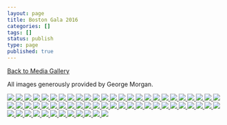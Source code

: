 ```yaml
---
layout: page
title: Boston Gala 2016
categories: []
tags: []
status: publish
type: page
published: true
---
```

<p><a title="Gallery" href="/media/">Back to Media Gallery</a></p>
<p>
All images generously provided by George Morgan.
</p>
<!-- Darkbox -->
<div class="darkbox">
<a href="http://vietnamvac.isamonkey.org/gallery/boston-2016/20161204-IMG_4521.jpg" data-darkbox="boston-2016">
  <img src="http://vietnamvac.isamonkey.org/gallery/boston-2016/thumbs/20161204-IMG_4521.jpg" />
</a>
<a href="http://vietnamvac.isamonkey.org/gallery/boston-2016/20161204-IMG_4522.jpg" data-darkbox="boston-2016">
  <img src="http://vietnamvac.isamonkey.org/gallery/boston-2016/thumbs/20161204-IMG_4522.jpg" />
</a>
<a href="http://vietnamvac.isamonkey.org/gallery/boston-2016/20161204-IMG_4523.jpg" data-darkbox="boston-2016">
  <img src="http://vietnamvac.isamonkey.org/gallery/boston-2016/thumbs/20161204-IMG_4523.jpg" />
</a>
<a href="http://vietnamvac.isamonkey.org/gallery/boston-2016/20161204-IMG_4524.jpg" data-darkbox="boston-2016">
  <img src="http://vietnamvac.isamonkey.org/gallery/boston-2016/thumbs/20161204-IMG_4524.jpg" />
</a>
<a href="http://vietnamvac.isamonkey.org/gallery/boston-2016/20161204-IMG_4525.jpg" data-darkbox="boston-2016">
  <img src="http://vietnamvac.isamonkey.org/gallery/boston-2016/thumbs/20161204-IMG_4525.jpg" />
</a>
<a href="http://vietnamvac.isamonkey.org/gallery/boston-2016/20161204-IMG_4527.jpg" data-darkbox="boston-2016">
  <img src="http://vietnamvac.isamonkey.org/gallery/boston-2016/thumbs/20161204-IMG_4527.jpg" />
</a>
<a href="http://vietnamvac.isamonkey.org/gallery/boston-2016/20161204-IMG_4531.jpg" data-darkbox="boston-2016">
  <img src="http://vietnamvac.isamonkey.org/gallery/boston-2016/thumbs/20161204-IMG_4531.jpg" />
</a>
<a href="http://vietnamvac.isamonkey.org/gallery/boston-2016/20161204-IMG_4535.jpg" data-darkbox="boston-2016">
  <img src="http://vietnamvac.isamonkey.org/gallery/boston-2016/thumbs/20161204-IMG_4535.jpg" />
</a>
<a href="http://vietnamvac.isamonkey.org/gallery/boston-2016/20161204-IMG_4536.jpg" data-darkbox="boston-2016">
  <img src="http://vietnamvac.isamonkey.org/gallery/boston-2016/thumbs/20161204-IMG_4536.jpg" />
</a>
<a href="http://vietnamvac.isamonkey.org/gallery/boston-2016/20161204-IMG_4537.jpg" data-darkbox="boston-2016">
  <img src="http://vietnamvac.isamonkey.org/gallery/boston-2016/thumbs/20161204-IMG_4537.jpg" />
</a>
<a href="http://vietnamvac.isamonkey.org/gallery/boston-2016/20161204-IMG_4541.jpg" data-darkbox="boston-2016">
  <img src="http://vietnamvac.isamonkey.org/gallery/boston-2016/thumbs/20161204-IMG_4541.jpg" />
</a>
<a href="http://vietnamvac.isamonkey.org/gallery/boston-2016/20161204-IMG_4544.jpg" data-darkbox="boston-2016">
  <img src="http://vietnamvac.isamonkey.org/gallery/boston-2016/thumbs/20161204-IMG_4544.jpg" />
</a>
<a href="http://vietnamvac.isamonkey.org/gallery/boston-2016/20161204-IMG_4545.jpg" data-darkbox="boston-2016">
  <img src="http://vietnamvac.isamonkey.org/gallery/boston-2016/thumbs/20161204-IMG_4545.jpg" />
</a>
<a href="http://vietnamvac.isamonkey.org/gallery/boston-2016/20161204-IMG_4546.jpg" data-darkbox="boston-2016">
  <img src="http://vietnamvac.isamonkey.org/gallery/boston-2016/thumbs/20161204-IMG_4546.jpg" />
</a>
<a href="http://vietnamvac.isamonkey.org/gallery/boston-2016/20161204-IMG_4550.jpg" data-darkbox="boston-2016">
  <img src="http://vietnamvac.isamonkey.org/gallery/boston-2016/thumbs/20161204-IMG_4550.jpg" />
</a>
<a href="http://vietnamvac.isamonkey.org/gallery/boston-2016/20161204-IMG_4553.jpg" data-darkbox="boston-2016">
  <img src="http://vietnamvac.isamonkey.org/gallery/boston-2016/thumbs/20161204-IMG_4553.jpg" />
</a>
<a href="http://vietnamvac.isamonkey.org/gallery/boston-2016/20161204-IMG_4555.jpg" data-darkbox="boston-2016">
  <img src="http://vietnamvac.isamonkey.org/gallery/boston-2016/thumbs/20161204-IMG_4555.jpg" />
</a>
<a href="http://vietnamvac.isamonkey.org/gallery/boston-2016/20161204-IMG_4562.jpg" data-darkbox="boston-2016">
  <img src="http://vietnamvac.isamonkey.org/gallery/boston-2016/thumbs/20161204-IMG_4562.jpg" />
</a>
<a href="http://vietnamvac.isamonkey.org/gallery/boston-2016/20161204-IMG_4567.jpg" data-darkbox="boston-2016">
  <img src="http://vietnamvac.isamonkey.org/gallery/boston-2016/thumbs/20161204-IMG_4567.jpg" />
</a>
<a href="http://vietnamvac.isamonkey.org/gallery/boston-2016/20161204-IMG_4571.jpg" data-darkbox="boston-2016">
  <img src="http://vietnamvac.isamonkey.org/gallery/boston-2016/thumbs/20161204-IMG_4571.jpg" />
</a>
<a href="http://vietnamvac.isamonkey.org/gallery/boston-2016/20161204-IMG_4577.jpg" data-darkbox="boston-2016">
  <img src="http://vietnamvac.isamonkey.org/gallery/boston-2016/thumbs/20161204-IMG_4577.jpg" />
</a>
<a href="http://vietnamvac.isamonkey.org/gallery/boston-2016/20161204-IMG_4586.jpg" data-darkbox="boston-2016">
  <img src="http://vietnamvac.isamonkey.org/gallery/boston-2016/thumbs/20161204-IMG_4586.jpg" />
</a>
<a href="http://vietnamvac.isamonkey.org/gallery/boston-2016/20161204-IMG_4592.jpg" data-darkbox="boston-2016">
  <img src="http://vietnamvac.isamonkey.org/gallery/boston-2016/thumbs/20161204-IMG_4592.jpg" />
</a>
<a href="http://vietnamvac.isamonkey.org/gallery/boston-2016/20161204-IMG_4596.jpg" data-darkbox="boston-2016">
  <img src="http://vietnamvac.isamonkey.org/gallery/boston-2016/thumbs/20161204-IMG_4596.jpg" />
</a>
<a href="http://vietnamvac.isamonkey.org/gallery/boston-2016/20161204-IMG_4604.jpg" data-darkbox="boston-2016">
  <img src="http://vietnamvac.isamonkey.org/gallery/boston-2016/thumbs/20161204-IMG_4604.jpg" />
</a>
<a href="http://vietnamvac.isamonkey.org/gallery/boston-2016/20161204-IMG_4610.jpg" data-darkbox="boston-2016">
  <img src="http://vietnamvac.isamonkey.org/gallery/boston-2016/thumbs/20161204-IMG_4610.jpg" />
</a>
<a href="http://vietnamvac.isamonkey.org/gallery/boston-2016/20161204-IMG_4625.jpg" data-darkbox="boston-2016">
  <img src="http://vietnamvac.isamonkey.org/gallery/boston-2016/thumbs/20161204-IMG_4625.jpg" />
</a>
<a href="http://vietnamvac.isamonkey.org/gallery/boston-2016/20161204-IMG_4631.jpg" data-darkbox="boston-2016">
  <img src="http://vietnamvac.isamonkey.org/gallery/boston-2016/thumbs/20161204-IMG_4631.jpg" />
</a>
<a href="http://vietnamvac.isamonkey.org/gallery/boston-2016/20161204-IMG_4636.jpg" data-darkbox="boston-2016">
  <img src="http://vietnamvac.isamonkey.org/gallery/boston-2016/thumbs/20161204-IMG_4636.jpg" />
</a>
<a href="http://vietnamvac.isamonkey.org/gallery/boston-2016/20161204-IMG_4642.jpg" data-darkbox="boston-2016">
  <img src="http://vietnamvac.isamonkey.org/gallery/boston-2016/thumbs/20161204-IMG_4642.jpg" />
</a>
<a href="http://vietnamvac.isamonkey.org/gallery/boston-2016/20161204-IMG_4651.jpg" data-darkbox="boston-2016">
  <img src="http://vietnamvac.isamonkey.org/gallery/boston-2016/thumbs/20161204-IMG_4651.jpg" />
</a>
<a href="http://vietnamvac.isamonkey.org/gallery/boston-2016/20161204-IMG_4657.jpg" data-darkbox="boston-2016">
  <img src="http://vietnamvac.isamonkey.org/gallery/boston-2016/thumbs/20161204-IMG_4657.jpg" />
</a>
<a href="http://vietnamvac.isamonkey.org/gallery/boston-2016/20161204-IMG_4661.jpg" data-darkbox="boston-2016">
  <img src="http://vietnamvac.isamonkey.org/gallery/boston-2016/thumbs/20161204-IMG_4661.jpg" />
</a>
<a href="http://vietnamvac.isamonkey.org/gallery/boston-2016/20161204-IMG_4665.jpg" data-darkbox="boston-2016">
  <img src="http://vietnamvac.isamonkey.org/gallery/boston-2016/thumbs/20161204-IMG_4665.jpg" />
</a>
<a href="http://vietnamvac.isamonkey.org/gallery/boston-2016/20161204-IMG_4673.jpg" data-darkbox="boston-2016">
  <img src="http://vietnamvac.isamonkey.org/gallery/boston-2016/thumbs/20161204-IMG_4673.jpg" />
</a>
<a href="http://vietnamvac.isamonkey.org/gallery/boston-2016/20161204-IMG_4683.jpg" data-darkbox="boston-2016">
  <img src="http://vietnamvac.isamonkey.org/gallery/boston-2016/thumbs/20161204-IMG_4683.jpg" />
</a>
<a href="http://vietnamvac.isamonkey.org/gallery/boston-2016/20161204-IMG_4688.jpg" data-darkbox="boston-2016">
  <img src="http://vietnamvac.isamonkey.org/gallery/boston-2016/thumbs/20161204-IMG_4688.jpg" />
</a>
<a href="http://vietnamvac.isamonkey.org/gallery/boston-2016/20161204-IMG_4692-Edit.jpg" data-darkbox="boston-2016">
  <img src="http://vietnamvac.isamonkey.org/gallery/boston-2016/thumbs/20161204-IMG_4692-Edit.jpg" />
</a>
<a href="http://vietnamvac.isamonkey.org/gallery/boston-2016/20161204-IMG_4699.jpg" data-darkbox="boston-2016">
  <img src="http://vietnamvac.isamonkey.org/gallery/boston-2016/thumbs/20161204-IMG_4699.jpg" />
</a>
<a href="http://vietnamvac.isamonkey.org/gallery/boston-2016/20161204-IMG_4700.jpg" data-darkbox="boston-2016">
  <img src="http://vietnamvac.isamonkey.org/gallery/boston-2016/thumbs/20161204-IMG_4700.jpg" />
</a>
<a href="http://vietnamvac.isamonkey.org/gallery/boston-2016/20161204-IMG_4709.jpg" data-darkbox="boston-2016">
  <img src="http://vietnamvac.isamonkey.org/gallery/boston-2016/thumbs/20161204-IMG_4709.jpg" />
</a>
<a href="http://vietnamvac.isamonkey.org/gallery/boston-2016/20161204-IMG_4713.jpg" data-darkbox="boston-2016">
  <img src="http://vietnamvac.isamonkey.org/gallery/boston-2016/thumbs/20161204-IMG_4713.jpg" />
</a>
<a href="http://vietnamvac.isamonkey.org/gallery/boston-2016/20161204-IMG_4724.jpg" data-darkbox="boston-2016">
  <img src="http://vietnamvac.isamonkey.org/gallery/boston-2016/thumbs/20161204-IMG_4724.jpg" />
</a>
<a href="http://vietnamvac.isamonkey.org/gallery/boston-2016/20161204-IMG_4746.jpg" data-darkbox="boston-2016">
  <img src="http://vietnamvac.isamonkey.org/gallery/boston-2016/thumbs/20161204-IMG_4746.jpg" />
</a>
<a href="http://vietnamvac.isamonkey.org/gallery/boston-2016/20161204-IMG_4750.jpg" data-darkbox="boston-2016">
  <img src="http://vietnamvac.isamonkey.org/gallery/boston-2016/thumbs/20161204-IMG_4750.jpg" />
</a>
<a href="http://vietnamvac.isamonkey.org/gallery/boston-2016/20161204-IMG_4751.jpg" data-darkbox="boston-2016">
  <img src="http://vietnamvac.isamonkey.org/gallery/boston-2016/thumbs/20161204-IMG_4751.jpg" />
</a>
<a href="http://vietnamvac.isamonkey.org/gallery/boston-2016/20161204-IMG_4755.jpg" data-darkbox="boston-2016">
  <img src="http://vietnamvac.isamonkey.org/gallery/boston-2016/thumbs/20161204-IMG_4755.jpg" />
</a>
<a href="http://vietnamvac.isamonkey.org/gallery/boston-2016/20161204-IMG_4761.jpg" data-darkbox="boston-2016">
  <img src="http://vietnamvac.isamonkey.org/gallery/boston-2016/thumbs/20161204-IMG_4761.jpg" />
</a>
<a href="http://vietnamvac.isamonkey.org/gallery/boston-2016/20161204-IMG_4764.jpg" data-darkbox="boston-2016">
  <img src="http://vietnamvac.isamonkey.org/gallery/boston-2016/thumbs/20161204-IMG_4764.jpg" />
</a>
<a href="http://vietnamvac.isamonkey.org/gallery/boston-2016/20161204-IMG_4772.jpg" data-darkbox="boston-2016">
  <img src="http://vietnamvac.isamonkey.org/gallery/boston-2016/thumbs/20161204-IMG_4772.jpg" />
</a>
<a href="http://vietnamvac.isamonkey.org/gallery/boston-2016/20161204-IMG_4774.jpg" data-darkbox="boston-2016">
  <img src="http://vietnamvac.isamonkey.org/gallery/boston-2016/thumbs/20161204-IMG_4774.jpg" />
</a>
<a href="http://vietnamvac.isamonkey.org/gallery/boston-2016/20161204-IMG_4777.jpg" data-darkbox="boston-2016">
  <img src="http://vietnamvac.isamonkey.org/gallery/boston-2016/thumbs/20161204-IMG_4777.jpg" />
</a>
<a href="http://vietnamvac.isamonkey.org/gallery/boston-2016/20161204-IMG_4786.jpg" data-darkbox="boston-2016">
  <img src="http://vietnamvac.isamonkey.org/gallery/boston-2016/thumbs/20161204-IMG_4786.jpg" />
</a>
<a href="http://vietnamvac.isamonkey.org/gallery/boston-2016/20161204-IMG_4794.jpg" data-darkbox="boston-2016">
  <img src="http://vietnamvac.isamonkey.org/gallery/boston-2016/thumbs/20161204-IMG_4794.jpg" />
</a>
<a href="http://vietnamvac.isamonkey.org/gallery/boston-2016/20161204-IMG_4800.jpg" data-darkbox="boston-2016">
  <img src="http://vietnamvac.isamonkey.org/gallery/boston-2016/thumbs/20161204-IMG_4800.jpg" />
</a>
<a href="http://vietnamvac.isamonkey.org/gallery/boston-2016/20161204-IMG_4804.jpg" data-darkbox="boston-2016">
  <img src="http://vietnamvac.isamonkey.org/gallery/boston-2016/thumbs/20161204-IMG_4804.jpg" />
</a>
<a href="http://vietnamvac.isamonkey.org/gallery/boston-2016/20161204-IMG_4815.jpg" data-darkbox="boston-2016">
  <img src="http://vietnamvac.isamonkey.org/gallery/boston-2016/thumbs/20161204-IMG_4815.jpg" />
</a>
<a href="http://vietnamvac.isamonkey.org/gallery/boston-2016/20161204-IMG_4817.jpg" data-darkbox="boston-2016">
  <img src="http://vietnamvac.isamonkey.org/gallery/boston-2016/thumbs/20161204-IMG_4817.jpg" />
</a>
<a href="http://vietnamvac.isamonkey.org/gallery/boston-2016/20161204-IMG_4832.jpg" data-darkbox="boston-2016">
  <img src="http://vietnamvac.isamonkey.org/gallery/boston-2016/thumbs/20161204-IMG_4832.jpg" />
</a>
<a href="http://vietnamvac.isamonkey.org/gallery/boston-2016/20161204-IMG_4837.jpg" data-darkbox="boston-2016">
  <img src="http://vietnamvac.isamonkey.org/gallery/boston-2016/thumbs/20161204-IMG_4837.jpg" />
</a>
<a href="http://vietnamvac.isamonkey.org/gallery/boston-2016/20161204-IMG_4839.jpg" data-darkbox="boston-2016">
  <img src="http://vietnamvac.isamonkey.org/gallery/boston-2016/thumbs/20161204-IMG_4839.jpg" />
</a>
<a href="http://vietnamvac.isamonkey.org/gallery/boston-2016/20161204-IMG_4848.jpg" data-darkbox="boston-2016">
  <img src="http://vietnamvac.isamonkey.org/gallery/boston-2016/thumbs/20161204-IMG_4848.jpg" />
</a>

</div>
<!-- End darkbox -->